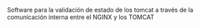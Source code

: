 Software para la validación de estado de los tomcat a través
de la comunicación interna entre el NGINX y los TOMCAT